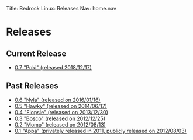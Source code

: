 Title: Bedrock Linux: Releases
Nav:   home.nav

Releases
========

Current Release
---------------

- [0.7 "Poki" (released 2018/12/17)](0.7/)

Past Releases
-------------

- [0.6 "Nyla" (released on 2016/01/16)](1.0beta2/)
- [0.5 "Hawky" (released on 2014/06/17)](1.0beta1/)
- [0.4 "Flopsie" (released on 2013/12/30)](1.0alpha4/)
- [0.3 "Bosco" (released on 2012/12/25)](1.0alpha3/)
- [0.2 "Momo" (released on 2012/08/13)](1.0alpha2/)
- [0.1 "Appa" (privately released in 2011, publicly released on 2012/08/03)](1.0alpha1/)
